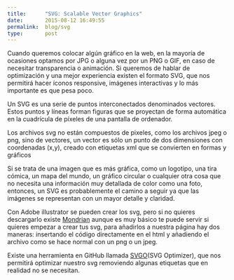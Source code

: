 ```yaml
---
title:  	"SVG: Scalable Vector Graphics"
date:   	2015-08-12 16:49:55
permalink: 	blog/svg
type: 		post
---
```



Cuando queremos colocar algún gráfico en la web, en la mayoría de ocasiones optamos por JPG o alguna vez por un PNG o GIF, en caso de necesitar transparencia o animación. Si queremos de hablar de optimización y una mejor experiencia existen el formato SVG, que nos permitirá hacer íconos responsive, imágenes interactivas y lo más importante es que pesa poco.

Un SVG es una serie de puntos interconectados denominados vectores. Estos puntos y líneas forman figuras que se proyectan de forma automática en la cuadrícula de píxeles de una pantalla de ordenador. 

Los archivos svg no están compuestos de pixeles, como los archivos jpeg o png, sino de vectores, un vector es sólo un punto de dos dimensiones con coordenadas (x,y), creado con etiquetas xml que se convierten en formas y gráficos 

Si se trata de una imagen que es más gráfica, como un logotipo, una tira cómica, un mapa del mundo, un gráfico circular o cualquier otra cosa que no necesita una información muy detallada de color como una foto, entonces, un SVG es probablemente el camino a seguir ya que las imágenes se representan con un mayor detalle y claridad.

Con Adobe illustrator se pueden crear los svg, pero si no quieres descargarlo existe [Mondrian][] aunque es muy básico te puede servir si quieres empezar a crear tus svg, para añadirlos a nuestra página hay dos maneras: insertando el código directamente en el html y añadiendo el archivo como se hace normal con un png o un jpeg.

Existe una herramienta en GitHub llamada [SVGO][](SVG Optimizer), que nos permitirá optimizar nuestro svg removiendo algunas etiquetas que en realidad no se necesitan.

[SVGO]: https://github.com/svg/svgo-gui
[mondrian]: http://mondrian.io/